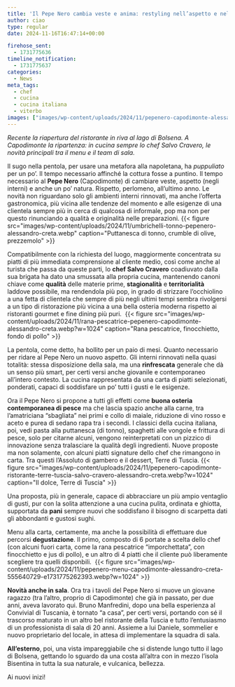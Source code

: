 ```yaml
---
title: 'Il Pepe Nero cambia veste e anima: restyling nell’aspetto e nel menu'
author: ciao
type: regular
date: 2024-11-16T16:47:14+00:00

firehose_sent:
  - 1731775636
timeline_notification:
  - 1731775637
categories:
  - News
meta_tags:
  - chef
  - cucina
  - cucina italiana
  - viterbo
images: ["images/wp-content/uploads/2024/11/pepenero-capodimonte-alessandro-creta-sala.webp"]
---
```

_Recente la riapertura del ristorante in riva al lago di Bolsena. A Capodimonte la ripartenza: in cucina sempre lo chef Salvo Cravero, le novità principali tra il menu e il team di sala._ 

Il sugo nella pentola, per usare una metafora alla napoletana, ha _puppuliato_ per un po’. Il tempo necessario affinché la cottura fosse a puntino. Il tempo necessario al **Pepe Nero** (Capodimonte) di cambiare veste, aspetto (negli interni) e anche un po’ natura. Rispetto, perlomeno, all’ultimo anno. Le novità non riguardano solo gli ambienti interni rinnovati, ma anche l&#8217;offerta gastronomica, più vicina alle tendenze del momento e alle esigenze di una clientela sempre più in cerca di qualcosa di informale, pop ma non per questo rinunciando a qualità e originalità nelle preparazioni.
{{< figure src="images/wp-content/uploads/2024/11/umbrichelli-tonno-pepenero-alessandro-creta.webp" caption="Puttanesca di tonno, crumble di olive, prezzemolo" >}}
 

Compatibilmente con la richiesta del luogo, maggiormente concentrata su piatti di più immediata comprensione al cliente medio, così come anche al turista che passa da queste parti, lo **chef Salvo Cravero** coadiuvato dalla sua brigata ha dato una smussata alla propria cucina, mantenendo canoni chiave come **qualità** delle materie prime, **stagionalità** e **territorialità** laddove possibile, ma rendendola più pop, in grado di strizzare l’occhiolino a una fetta di clientela che sempre di più negli ultimi tempi sembra rivolgersi a un tipo di ristorazione più vicina a una bella osteria moderna rispetto ai ristoranti gourmet e fine dining più puri. 
{{< figure src="images/wp-content/uploads/2024/11/rana-pescatrice-pepenero-capodimonte-alessandro-creta.webp?w=1024" caption="Rana pescatrice, finocchietto, fondo di pollo" >}}
 

La pentola, come detto, ha bollito per un paio di mesi. Quanto necessario per ridare al Pepe Nero un nuovo aspetto. Gli interni rinnovati nella quasi totalità: stessa disposizione della sala, ma una **rinfrescata** generale che dà un senso più smart, per certi versi anche giovanile e contemporaneo all’intero contesto. La cucina rappresentata da una carta di piatti selezionati, ponderati, capaci di soddisfare un po’ tutti i gusti e le esigenze.

Ora il Pepe Nero si propone a tutti gli effetti come **buona osteria contemporanea di pesce** ma che lascia spazio anche alla carne, tra l’amatriciana “sbagliata” nei primi e collo di maiale, riduzione di vino rosso e aceto e purea di sedano rapa tra i secondi. I classici della cucina italiana, poi, vedi pasta alla puttanesca (di tonno), spaghetti alle vongole e frittura di pesce, solo per citarne alcuni, vengono reinterpretati con un pizzico di innovazione senza tralasciare la qualità degli ingredienti. Nuove proposte ma non solamente, con alcuni piatti signature dello chef che rimangono in carta. Tra questi l&#8217;Assoluto di gambero e il dessert, Terre di Tuscia.
{{< figure src="images/wp-content/uploads/2024/11/pepenero-capodimonte-ristorante-terre-tuscia-salvo-cravero-alessandro-creta.webp?w=1024" caption="Il dolce, Terre di Tuscia" >}}
 

Una proposta, più in generale, capace di abbracciare un più ampio ventaglio di gusti, pur con la solita attenzione a una cucina pulita, ordinata e ghiotta, supportata da **pani** sempre nuovi che soddisfano il bisogno di scarpetta dati gli abbondanti e gustosi sughi.

Menu alla carta, certamente, ma anche la possibilità di effettuare due percorsi **degustazione**. Il primo, composto di 6 portate a scelta dello chef (con alcuni fuori carta, come la rana pescatrice “imporchettata”, con finocchietto e jus di pollo), e un altro di 4 piatti che il cliente può liberamente scegliere tra quelli disponbili. 
{{< figure src="images/wp-content/uploads/2024/11/pepenero-menu-capodimonte-alessandro-creta-555640729-e1731775262393.webp?w=1024" >}}
 

**Novità anche in sala**. Ora tra i tavoli del Pepe Nero si muove un giovane ragazzo (tra l’altro, proprio di Capodimonte) che già in passato, per due anni, aveva lavorato qui. Bruno Manfredini, dopo una bella esperienza al Convivial di Tuscania, è tornato “a casa”, per certi versi, portando con sé il trascorso maturato in un altro bel ristorante della Tuscia e tutto l’entusiasmo di un professionista di sala di 20 anni. Assieme a lui Daniele, sommelier e nuovo proprietario del locale, in attesa di implementare la squadra di sala.

**All’esterno**, poi, una vista impareggiabile che si distende lungo tutto il lago di Bolsena, gettando lo sguardo da una costa all’altra con in mezzo l’isola Bisentina in tutta la sua naturale, e vulcanica, bellezza. 

Ai nuovi inizi!